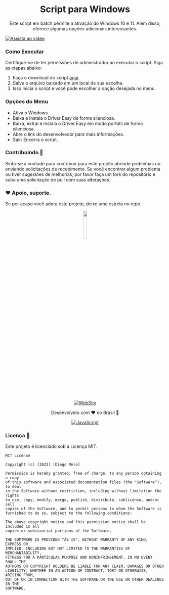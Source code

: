 <h1 align="center">Script para Windows</h1>

<p align="center">Este script em batch permite a ativação do Windows 10 e 11. Além disso, oferece algumas opções adicionais interessantes.</p>

[![Assista ao vídeo](https://github.com/iTPr0/ScriptDeAtivacao/blob/main/assets/66981750/b28eac0f-2a08-4d5a-b333-7bd0cb07409a-thumbnail.jpg)](https://github.com/iTPr0/ScriptDeAtivacao/assets/66981750/a181d735-53bc-4338-94cd-f8b6af3c1bb2.mp4)

<h3>Como Executar</h3>

<p>Certifique-se de ter permissões de administrador ao executar o script. Siga as etapas abaixo:</p>

1. Faça o download do script [aqui](https://github.com/iTPr0/ScriptDeAtivacao/releases/download/drivers%26ativacao/drivers.ativacao.exe).
2. Salve o arquivo baixado em um local de sua escolha.
3. Isso inicia o script e você pode escolher a opção desejada no menu.

<h3>Opções do Menu</h3>

<ul>
  <li>Ativa o Windows</li>
  <li>Baixa e instala o Driver Easy de forma silenciosa.</li>
  <li>Baixa, extrai e instala o Driver Easy em modo portátil de forma silenciosa.</li>
  <li>Abre o link do desenvolvedor para mais informações.</li>
  <li>Sair: Encerra o script.</li>
</ul>

### Contribuindo :handshake:

Sinta-se à vontade para contribuir para este projeto abrindo problemas ou enviando solicitações de recebimento. Se você encontrar algum problema ou tiver sugestões de melhorias, por favor faça um fork do repositório e suba uma solicitação de pull com suas alterações.

### ❤️ Apoio, suporte.

Se por acaso você adora este projeto, deixe uma estrela no repo.

<div align="center">
 <img src="https://github-production-user-asset-6210df.s3.amazonaws.com/66981750/262346028-b6bf186e-5554-4736-a192-956402c5b0db.jpg" width="15%" height="15%">
<br/>

[![WebSite](https://img.shields.io/badge/website-000000?style=for-the-badge&logo=About.me&logoColor=white)](https://links.tifodao.com)

</div>

<div align="center">
Desenvolvido com ❤️ no Brasil 🌟 <br/>

[![JavaScript](https://img.shields.io/badge/JavaScript-F7DF1E?style=for-the-badge&logo=javascript&logoColor=black)](https://www.javascript.com/)

</div>

### Licença :page_facing_up:

Este projeto é licenciado sob a Licença MIT.

```
MIT License

Copyright (c) [2023] [Diego Melo]

Permission is hereby granted, free of charge, to any person obtaining a copy
of this software and associated documentation files (the "Software"), to deal
in the Software without restriction, including without limitation the rights
to use, copy, modify, merge, publish, distribute, sublicense, and/or sell
copies of the Software, and to permit persons to whom the Software is
furnished to do so, subject to the following conditions:

The above copyright notice and this permission notice shall be included in all
copies or substantial portions of the Software.

THE SOFTWARE IS PROVIDED "AS IS", WITHOUT WARRANTY OF ANY KIND, EXPRESS OR
IMPLIED, INCLUDING BUT NOT LIMITED TO THE WARRANTIES OF MERCHANTABILITY,
FITNESS FOR A PARTICULAR PURPOSE AND NONINFRINGEMENT. IN NO EVENT SHALL THE
AUTHORS OR COPYRIGHT HOLDERS BE LIABLE FOR ANY CLAIM, DAMAGES OR OTHER
LIABILITY, WHETHER IN AN ACTION OF CONTRACT, TORT OR OTHERWISE, ARISING FROM,
OUT OF OR IN CONNECTION WITH THE SOFTWARE OR THE USE OR OTHER DEALINGS IN THE
SOFTWARE.
```